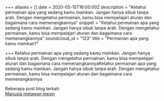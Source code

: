 +++
aliases = []
date = 2020-05-15T16:00:00Z
description = "Ketahui permainan apa yang sedang kamu mainkan. Jangan hanya sibuk tanpa arah. Dengan mengetahui permainan, kamu bisa mempelajari aturan dan bagaimana cara memenangkannya"
snippet = "Ketahui permainan apa yang sedang kamu mainkan. Jangan hanya sibuk tanpa arah. Dengan mengetahui permainan, kamu bisa mempelajari aturan dan bagaimana cara memenangkannya"
soundcloud_id = "123"
title = "Permainan apa yang kamu mainkan?"

+++
Ketahui permainan apa yang sedang kamu mainkan. Jangan hanya sibuk tanpa arah. Dengan mengetahui permainan, kamu bisa mempelajari aturan dan bagaimana cara memenangkannyaKetahui permainan apa yang sedang kamu mainkan. Jangan hanya sibuk tanpa arah. Dengan mengetahui permainan, kamu bisa mempelajari aturan dan bagaimana cara memenangkannya

Beberapa post blog terkait:  
[Manusia melawan mesin](https://hilman.space/leesedol/)